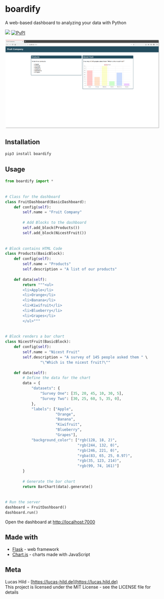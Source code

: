 # boardify

A web-based dashboard to analyzing your data with Python

![](https://img.shields.io/badge/license-MIT-blue.svg?style=flat-square)
[![PyPI](https://img.shields.io/pypi/v/boardify.svg?style=flat-square&colorB=dfb317)](https://pypi.org/project/boardify/)

![Screenshot](https://raw.githubusercontent.com/Lanseuo/boardify/master/screenshot.png)

## Installation

```bash
pip3 install boardify
```

## Usage

```python
from boardify import *


# Class for the dashboard
class FruitDashboard(BasicDashboard):
    def config(self):
        self.name = "Fruit Company"

        # Add Blocks to the dashboard
        self.add_block(Products())
        self.add_block(NicestFruit())


# Block contains HTML Code
class Products(BasicBlock):
    def config(self):
        self.name = "Products"
        self.description = "A list of our products"

    def data(self):
        return """<ul>
        <li>Apple</li>
        <li>Orange</li>
        <li>Banana</li>
        <li>Kiwifruit</li>
        <li>Blueberry</li>
        <li>Grapes</li>
        </ul>"""


# Block renders a bar chart
class NicestFruit(BasicBlock):
    def config(self):
        self.name = "Nicest Fruit"
        self.description = "A survey of 145 people asked them " \
                "\"Which is the nicest fruit?\""

    def data(self):
        # Define the data for the chart
        data = {
            "datasets": {
                "Survey One": [35, 20, 45, 10, 30, 5],
                "Survey Two": [30, 25, 60, 5, 35, 0],
            },
            "labels": ["Apple",
                       "Orange",
                       "Banana",
                       "Kiwifruit",
                       "Blueberry",
                       "Grapes"],
            "background_color": ["rgb(128, 18, 2)",
                                 "rgb(244, 132, 0)",
                                 "rgb(246, 221, 0)",
                                 "rgba(83, 65, 25, 0.97)",
                                 "rgb(35, 123, 214)",
                                 "rgb(99, 74, 161)"]
        }

        # Generate the bar chart
        return BarChart(data).generate()


# Run the server
dashboard = FruitDashboard()
dashboard.run()

```

Open the dashboard at [http://localhost:7000](http://localhost:7000)

## Made with

- [Flask](http://flask.pocoo.org) - web framework
- [Chart.js](http://www.chartjs.org/) - charts made with JavaScript

## Meta

Lucas Hild - [https://lucas-hild.de](https://lucas.hild.de)  
This project is licensed under the MIT License - see the LICENSE file for details
